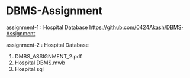 # DBMS-Assignment
assignment-1 : Hospital Database
https://github.com/0424Akash/DBMS-Assignment

assignment-2 : Hospital Database
1. DMBS_ASSIGNMENT_2.pdf
2. Hospital DBMS.mwb
3. Hospital.sql
